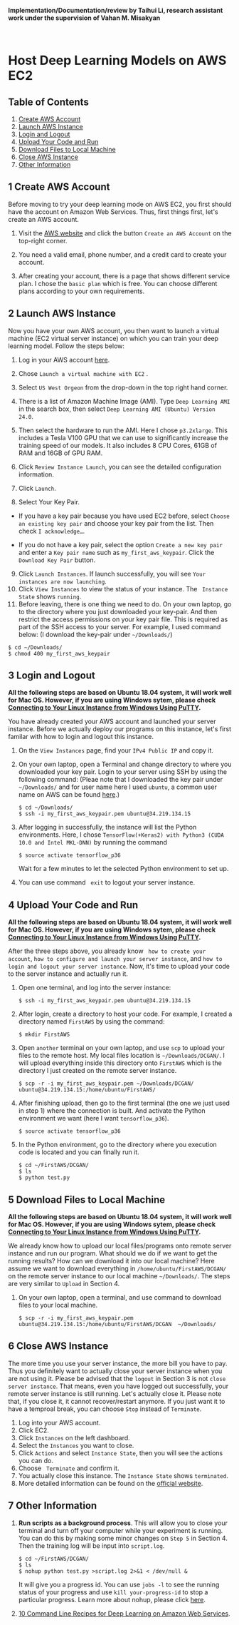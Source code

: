 **Implementation/Documentation/review by Taihui Li, research assistant work under the supervision of Vahan M. Misakyan**

&nbsp;
&nbsp;


# Host Deep Learning Models on AWS EC2

## Table of Contents
1. [Create AWS Account](#1-create-aws-account)
2. [Launch AWS Instance](#2-launch-aws-instance)
3. [Login and Logout ](#3-login-and-logout)
4. [Upload Your Code and Run](#4-upload-your-code-and-run)
5. [Download Files to Local Machine](#5-download-files-to-local-machine)
6. [Close AWS Instance](#6-close-aws-instance)
7. [Other Information](#7-other-information)



## 1 Create AWS Account

Before moving to try your deep learning mode on AWS EC2, you first should have the account on Amazon Web Services.  Thus, first things first, let's create an AWS account.

1. Visit the [AWS website](https://aws.amazon.com/) and click the button ```Create an AWS Account``` on the top-right corner.

2. You need a valid email, phone number, and a credit card to create your account.

3. After creating your account, there is a page that shows different service plan. I chose the ```basic plan```  which is free. You can choose different plans according to your own requirements. 

   

## 2 Launch AWS Instance

Now you have your own AWS account, you then want to launch a virtual machine (EC2 virtual server instance) on which you can train your deep learning model. Follow the steps below:

1. Log in your AWS account [here](https://aws.amazon.com/).

2. Chose ``` Launch a virtual machine with EC2 ``` .

3. Select ```US West Orgeon```  from the drop-down in the top right hand corner. 

4. There is a list of Amazon Machine Image (AMI). Type ```Deep Learning AMI``` in the search box, then select ```Deep Learning AMI (Ubuntu) Version 24.0```.

5. Then select the hardware to run the AMI. Here I chose ```p3.2xlarge```. This includes a Tesla V100 GPU that we can use to significantly increase the training speed of our models. It also includes 8 CPU Cores, 61GB of RAM and 16GB of GPU RAM.

6. Click ```Review Instance Launch```, you can see the detailed configuration information. 

7.  Click ```Launch```.

8.  Select Your Key Pair.

   * If you have a key pair because you have used EC2 before, select ```Choose an existing key pair``` and choose your key pair from the list. Then check ```I acknowledge…```.

   - If you do not have a key pair, select the option ```Create a new key pair``` and enter a ```Key pair name``` such as ```my_first_aws_keypair```. Click the ```Download Key Pair``` button.

9.  Click ```Launch Instances```. If launch successfully, you will see ```Your instances are now launching```.
10. Click ```View Instances``` to view the status of your instance. The ``` Instance State``` shows ```running```.
11.  Before leaving, there is one thing we need to do. On your own laptop, go to the directory where you just downloaded your key-pair. And then restrict the access permissions on your key pair file. This is required as part of the SSH access to your server.  For example, I used command below: (I download the key-pair under ```~/Downloads/```)

   ```
   $ cd ~/Downloads/
   $ chmod 400 my_first_aws_keypair
   ```



## 3 Login and Logout 

**All the following steps are based on Ubuntu 18.04 system, it will work well for Mac OS. However, if you are using Windows sytem, please check [Connecting to Your Linux Instance from Windows Using PuTTY](https://docs.aws.amazon.com/AWSEC2/latest/UserGuide/putty.html?icmpid=docs_ec2_console).**

You have already created your AWS account and launched your server instance. Before we actually deploy our programs on this instance, let's first familar with how to login and logout this instance. 

1. On the ```View Instances``` page, find your ```IPv4 Public IP``` and copy it.

2. On your own laptop, open a Terminal and change directory to where you downloaded your key pair. Login to your server using SSH by using the following command: (Pleae note that I downloaded the key pair under ```~/Downloads/``` and for user name here I used ```ubuntu```, a common user name on AWS can be found [here](https://github.com/taihui/RA_Summer2019/blob/master/4_image_synthesis/4_3_AWS/user_name_aws.png).)

   ```
   $ cd ~/Downloads/
   $ ssh -i my_first_aws_keypair.pem ubuntu@34.219.134.15
   ```

3. After logging in successfully, the instance will list the Python environments. Here, I chose  ```TensorFlow(+Keras2) with Python3 (CUDA 10.0 and Intel MKL-DNN)```  by running the command 

   ```  
   $ source activate tensorflow_p36
   ```
   Wait for a few minutes to let the selected Python environment to set up.

4. You can use command ``` exit```  to logout your server instance.

## 4 Upload Your Code and Run

**All the following steps are based on Ubuntu 18.04 system, it will work well for Mac OS. However, if you are using Windows sytem, please check [Connecting to Your Linux Instance from Windows Using PuTTY](https://docs.aws.amazon.com/AWSEC2/latest/UserGuide/putty.html?icmpid=docs_ec2_console).**

After the three steps above, you already know ``` how to create your account```, ```how to configure and launch your server instance```, and ```how to login and logout your server instance```. Now, it's time to upload your code to the server instance and actually run it.

1. Open one terminal, and log into the server instance:

   ```
   $ ssh -i my_first_aws_keypair.pem ubuntu@34.219.134.15
   ```

2. After login,  create a directory to host your code. For example, I created a directory named ```FirstAWS``` by using the command:

   ```
   $ mkdir FirstAWS
   ```

3. Open ```another``` terminal on your own laptop, and use ```scp``` to upload your files to the remote host. My local files location is ```~/Downloads/DCGAN/```. I will upload everything inside this directory onto ```FirstAWS``` which is the directory I just created on the remote server instance.

   ``` 
   $ scp -r -i my_first_aws_keypair.pem ~/Downloads/DCGAN/  ubuntu@34.219.134.15:/home/ubuntu/FirstAWS/
   ```

4. After finishing upload, then go to the first terminal (the one we just used in step 1) where the connection is built. And activate the Python environment we want (here I want ```tensorflow_p36```).

   ```
   $ source activate tensorflow_p36
   ```

5. In the Python environment, go to the directory where you execution code is located and you can finally run it.

   ```
   $ cd ~/FirstAWS/DCGAN/
   $ ls
   $ python test.py
   ```

## 5 Download Files to Local Machine

**All the following steps are based on Ubuntu 18.04 system, it will work well for Mac OS. However, if you are using Windows sytem, please check [Connecting to Your Linux Instance from Windows Using PuTTY](https://docs.aws.amazon.com/AWSEC2/latest/UserGuide/putty.html?icmpid=docs_ec2_console).**

We already know how to upload our local files/programs onto remote server instance and run our program. What should we do if we want to get the running results? How can we download it into our local machine? Here assume we want to download everything in ```/home/ubuntu/FirstAWS/DCGAN/``` on the remote server instance to our local machine ```~/Downloads/```. The steps are very similar to ```Upload``` in Section 4.

1. On your own laptop, open a terminal, and use command to download files to your local machine.
   
     ``` 
   $ scp -r -i my_first_aws_keypair.pem  ubuntu@34.219.134.15:/home/ubuntu/FirstAWS/DCGAN  ~/Downloads/
   ```
  
## 6 Close AWS Instance

The more time you use your server instance, the more bill you have to pay. Thus you definitely want to actually close your server instance when you are not using it. Please be advised that the ```logout``` in Section 3 is not ```close server instance```. That means, even you have logged out successfully, your remote server instance is still running. Let's actually close it. Please note that, if you close it, it cannot recover/restart anymore. If you just want it to have a temproal break, you can choose ```Stop``` instead of ```Terminate```. 

1. Log into your AWS account.
2. Click EC2.
3. Click ```Instances``` on the left dashboard.
4. Select the ```Instances``` you want to close.
5. Click ```Actions``` and select ```Instance State```, then you will see the actions you can do. 
6. Choose ``` Terminate``` and confirm it. 
7. You actually close this instance. The ```Instance State``` shows ```terminated```.
8. More detailed information can be found on the [official website](https://docs.aws.amazon.com/AWSEC2/latest/UserGuide/terminating-instances.html).

## 7 Other Information

1. **Run scripts as a background process**. This will allow you to close your terminal and turn off your computer while your experiment is running. You can do this by making some minor changes on ```Step 5```  in Section 4. Then the training log will be input into ```script.log```.

   ```
   $ cd ~/FirstAWS/DCGAN/
   $ ls
   $ nohup python test.py >script.log 2>&1 < /dev/null &
   ```

   It will give you a progress id. You can use ```jobs -l``` to see the running status of your progress and use ```kill your-progress-id``` to stop a particular progress. Learn more about nohup, please click [here](https://wiki2.org/en/Nohup).

2.  [10 Command Line Recipes for Deep Learning on Amazon Web Services](https://machinelearningmastery.com/command-line-recipes-deep-learning-amazon-web-services/).
